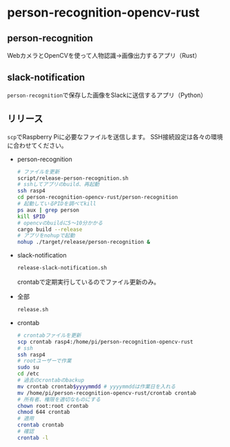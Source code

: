 # person-recognition-opencv-rust

## person-recognition

WebカメラとOpenCVを使って人物認識→画像出力するアプリ（Rust）

## slack-notification

`person-recognition`で保存した画像をSlackに送信するアプリ（Python）

## リリース

`scp`でRaspberry Piに必要なファイルを送信します。
SSH接続設定は各々の環境に合わせてください。

- person-recognition

  ```sh
  # ファイルを更新
  script/release-person-recognition.sh
  # sshしてアプリのbuild、再起動
  ssh rasp4
  cd person-recognition-opencv-rust/person-recognition
  # 起動しているPIDを調べてkill
  ps aux | grep person
  kill $PID
  # opencvのbuildに5～10分かかる
  cargo build --release
  # アプリをnohupで起動
  nohup ./target/release/person-recognition &         
  ```

- slack-notification

  ```sh
  release-slack-notification.sh
  ```
  crontabで定期実行しているのでファイル更新のみ。

- 全部

  ```sh
  release.sh
  ```

- crontab
  
  ```sh
  # crontabファイルを更新
  scp crontab rasp4:/home/pi/person-recognition-opencv-rust
  # ssh
  ssh rasp4
  # rootユーザーで作業
  sudo su
  cd /etc
  # 過去のcrontabのbackup
  mv crontab crontab$yyyymmdd # yyyymmddは作業日を入れる
  mv /home/pi/person-recognition-opencv-rust/crontab crontab
  # 所有者、権限を適切なものにする
  chown root:root crontab
  chmod 644 crontab
  # 適用
  crontab crontab
  # 確認
  crontab -l
  ```
